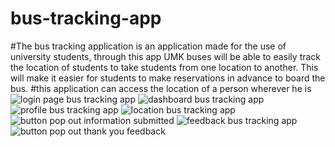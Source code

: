 # bus-tracking-app
#The bus tracking application is an application made for the use of university students, through this app UMK buses will be able to easily track the location of students to take students from one location to another. This will make it easier for students to make reservations in advance to board the bus.
#this application can access the location of a person wherever he is
![login page bus tracking app](https://github.com/369HACK/bus-tracking-app/assets/93875055/07ffa7d6-ed0f-46ca-bc09-ca68f50cfdd4)
![dashboard bus tracking app](https://github.com/369HACK/bus-tracking-app/assets/93875055/4df25282-1167-4ae1-8e99-897e986026ab)
![profile bus tracking app](https://github.com/369HACK/bus-tracking-app/assets/93875055/7f458e0d-3ab2-4398-baa0-6b45771028b7)
![location bus tracking app](https://github.com/369HACK/bus-tracking-app/assets/93875055/8143e43a-2e00-4ff8-ae30-9bc1b597c1f0)
![button pop out information submitted](https://github.com/369HACK/bus-tracking-app/assets/93875055/cff0b944-35c8-4859-ad0b-f5a4d42fdefd)
![feedback bus tracking app](https://github.com/369HACK/bus-tracking-app/assets/93875055/2e9a93fa-7d25-4951-8fb3-69ae9f756754)
![button pop out thank you  feedback](https://github.com/369HACK/bus-tracking-app/assets/93875055/50d620b8-19e0-44dc-80a4-f8af07439771)
